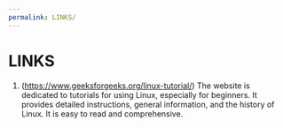 ```yaml
---
permalink: LINKS/
---
```


# LINKS

1. (https://www.geeksforgeeks.org/linux-tutorial/)
The website is dedicated to tutorials for using Linux, especially for beginners.
It provides detailed instructions, general information, and the history of Linux. It is easy to read and comprehensive.
